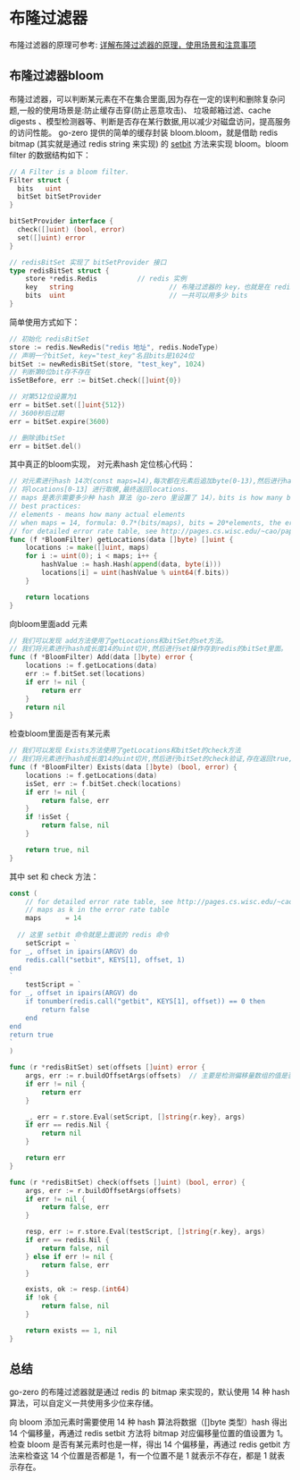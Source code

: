 # 布隆过滤器

布隆过滤器的原理可参考: [详解布隆过滤器的原理，使用场景和注意事项](https://zhuanlan.zhihu.com/p/43263751)



## 布隆过滤器bloom

布隆过滤器，可以判断某元素在不在集合里面,因为存在一定的误判和删除复杂问题,一般的使用场景是:防止缓存击穿(防止恶意攻击)、 垃圾邮箱过滤、cache digests 、模型检测器等、判断是否存在某行数据,用以减少对磁盘访问，提高服务的访问性能。 go-zero 提供的简单的缓存封装 bloom.bloom，就是借助 redis bitmap (其实就是通过 redis string 来实现) 的 [setbit](https://redis.io/commands/setbit) 方法来实现 bloom。bloom filter 的数据结构如下：

```go
// A Filter is a bloom filter.
Filter struct {
  bits   uint
  bitSet bitSetProvider
}

bitSetProvider interface {
  check([]uint) (bool, error)
  set([]uint) error
}

// redisBitSet 实现了 bitSetProvider 接口
type redisBitSet struct {
	store *redis.Redis			// redis 实例
	key   string						// 布隆过滤器的 key，也就是在 redis 中通过这个 key 来获取到布隆过滤器
	bits  uint							// 一共可以用多少 bits 
}

```

简单使用方式如下：

```go
// 初始化 redisBitSet
store := redis.NewRedis("redis 地址", redis.NodeType)
// 声明一个bitSet, key="test_key"名且bits是1024位
bitSet := newRedisBitSet(store, "test_key", 1024)
// 判断第0位bit存不存在
isSetBefore, err := bitSet.check([]uint{0})

// 对第512位设置为1
err = bitSet.set([]uint{512})
// 3600秒后过期 
err = bitSet.expire(3600)

// 删除该bitSet
err = bitSet.del()
```

其中真正的bloom实现， 对元素hash 定位核心代码：

```go
// 对元素进行hash 14次(const maps=14),每次都在元素后追加byte(0-13),然后进行hash.
// 将locations[0-13] 进行取模,最终返回locations.
// maps 是表示需要多少种 hash 算法（go-zero 里设置了 14），bits is how many bits will be used
// best practices:
// elements - means how many actual elements
// when maps = 14, formula: 0.7*(bits/maps), bits = 20*elements, the error rate is 0.000067 < 1e-4
// for detailed error rate table, see http://pages.cs.wisc.edu/~cao/papers/summary-cache/node8.html
func (f *BloomFilter) getLocations(data []byte) []uint {
    locations := make([]uint, maps)
    for i := uint(0); i < maps; i++ {
        hashValue := hash.Hash(append(data, byte(i)))
        locations[i] = uint(hashValue % uint64(f.bits))
    }

    return locations
}
```

向bloom里面add 元素

```go
// 我们可以发现 add方法使用了getLocations和bitSet的set方法。
// 我们将元素进行hash成长度14的uint切片,然后进行set操作存到redis的bitSet里面。
func (f *BloomFilter) Add(data []byte) error {
    locations := f.getLocations(data)
    err := f.bitSet.set(locations)
    if err != nil {
        return err
    }
    return nil
}
```

检查bloom里面是否有某元素

```go
// 我们可以发现 Exists方法使用了getLocations和bitSet的check方法
// 我们将元素进行hash成长度14的uint切片,然后进行bitSet的check验证,存在返回true,不存在或者check失败返回false
func (f *BloomFilter) Exists(data []byte) (bool, error) {
    locations := f.getLocations(data)
    isSet, err := f.bitSet.check(locations)
    if err != nil {
        return false, err
    }
    if !isSet {
        return false, nil
    }

    return true, nil
}
```

其中 set 和 check 方法：

```go
const (
	// for detailed error rate table, see http://pages.cs.wisc.edu/~cao/papers/summary-cache/node8.html
	// maps as k in the error rate table
	maps      = 14
  
  // 这里 setbit 命令就是上面说的 redis 命令
	setScript = `
for _, offset in ipairs(ARGV) do
	redis.call("setbit", KEYS[1], offset, 1)
end
`
	testScript = `
for _, offset in ipairs(ARGV) do
	if tonumber(redis.call("getbit", KEYS[1], offset)) == 0 then
		return false
	end
end
return true
`
)

func (r *redisBitSet) set(offsets []uint) error {
	args, err := r.buildOffsetArgs(offsets)	 // 主要是检测偏移量数组的值是否超过 bits，然后转化成 string 数组
	if err != nil {
		return err
	}

	_, err = r.store.Eval(setScript, []string{r.key}, args)
	if err == redis.Nil {
		return nil
	}

	return err
}

func (r *redisBitSet) check(offsets []uint) (bool, error) {
	args, err := r.buildOffsetArgs(offsets)
	if err != nil {
		return false, err
	}

	resp, err := r.store.Eval(testScript, []string{r.key}, args)
	if err == redis.Nil {
		return false, nil
	} else if err != nil {
		return false, err
	}

	exists, ok := resp.(int64)
	if !ok {
		return false, nil
	}

	return exists == 1, nil
}
```



## 总结

go-zero 的布隆过滤器就是通过 redis 的 bitmap 来实现的，默认使用 14 种 hash 算法，可以自定义一共使用多少位来存储。

向 bloom 添加元素时需要使用 14 种 hash 算法将数据（[]byte 类型）hash 得出 14 个偏移量，再通过 redis  setbit 方法将 bitmap 对应偏移量位置的值设置为 1。检查 bloom 是否有某元素时也是一样，得出 14 个偏移量，再通过 redis getbit 方法来检查这 14 个位置是否都是 1，有一个位置不是 1 就表示不存在，都是 1 就表示存在。

